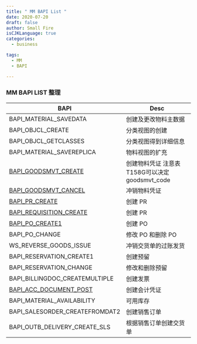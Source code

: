 ```yaml
---
title: " MM BAPI List "
date: 2020-07-20
draft: false
author: Small Fire
isCJKLanguage: true
categories: 
  - business

tags: 
  - MM
  - BAPI

---
```


###  MM BAPI LIST 整理

| BAPI                                                         | Desc                                          |
| ------------------------------------------------------------ | --------------------------------------------- |
| BAPI_MATERIAL_SAVEDATA                                       | 创建及更改物料主数据                          |
| BAPI_OBJCL_CREATE                                            | 分类视图的创建                                |
| BAPI_OBJCL_GETCLASSES                                        | 分类视图得到详细信息                          |
| BAPI_MATERIAL_SAVEREPLICA                                    | 物料视图的扩充                                |
| [BAPI_GOODSMVT_CREATE](https://coldinfire.github.io/2019/MM_GoodMovement_BAPI/) | 创建物料凭证 注意表T158G可以决定goodsmvt_code |
| [BAPI_GOODSMVT_CANCEL](https://coldinfire.github.io/2019/MM_GoodMovement_BAPI/) | 冲销物料凭证                                  |
| [BAPI_PR_CREATE](https://coldinfire.github.io/2020/MM_PurchaseRequest_BAPI/) | 创建 PR                                       |
| [BAPI_REQUISITION_CREATE](https://coldinfire.github.io/2020/MM_PurchaseRequest_BAPI2/) | 创建 PR                                       |
| [BAPI_PO_CREATE1](https://coldinfire.github.io/2020/MM_PurchaseOrder_BAPI/) | 创建 PO                                       |
| BAPI_PO_CHANGE                                               | 修改 PO 和删除 PO                             |
| WS_REVERSE_GOODS_ISSUE                                       | 冲销交货单的过账发货                          |
| BAPI_RESERVATION_CREATE1                                     | 创建预留                                      |
| BAPI_RESERVATION_CHANGE                                      | 修改和删除预留                                |
| BAPI_BILLINGDOC_CREATEMULTIPLE                               | 创建发票                                      |
| [BAPI_ACC_DOCUMENT_POST](https://coldinfire.github.io/2020/FI_ACC_DOCUMENT_POST/) | 创建会计凭证                                  |
| BAPI_MATERIAL_AVAILABILITY                                   | 可用库存                                      |
| BAPI_SALESORDER_CREATEFROMDAT2                               | 创建销售订单                                  |
| BAPI_OUTB_DELIVERY_CREATE_SLS                                | 根据销售订单创建交货单                        |